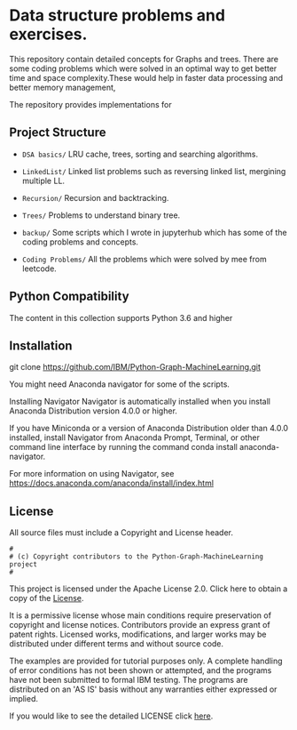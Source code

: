 # Data structure problems and exercises. 

This repository contain detailed concepts for Graphs and trees. There are some coding problems which were solved in an optimal way to get better  time and space complexity.These would help in faster data processing and better memory management,


The repository provides implementations for 
## Project Structure

- `DSA basics/` LRU cache, trees, sorting and searching algorithms.

- `LinkedList/` Linked list problems such as reversing linked list, mergining multiple LL.
  
- `Recursion/` Recursion and backtracking.
  
- `Trees/` Problems to understand binary tree.
  
- `backup/` Some scripts which I wrote in jupyterhub which has some of the coding problems and concepts.

- `Coding Problems/` All the problems which were solved by mee from leetcode.



## Python Compatibility
The content in this collection supports Python 3.6 and higher 

## Installation 

git clone https://github.com/IBM/Python-Graph-MachineLearning.git

You might need Anaconda navigator for some of the scripts.

Installing Navigator
Navigator is automatically installed when you install Anaconda Distribution version 4.0.0 or higher.

If you have Miniconda or a version of Anaconda Distribution older than 4.0.0 installed, install Navigator from Anaconda Prompt, Terminal, or other command line interface by running the command conda install anaconda-navigator.

For more information on using Navigator, see https://docs.anaconda.com/anaconda/install/index.html



## License

All source files must include a Copyright and License header. 
```text
#
# (c) Copyright contributors to the Python-Graph-MachineLearning project
#
```

This project is licensed under the Apache License 2.0. 
Click here to obtain a copy of the [License](http://www.apache.org/licenses/LICENSE-2.0).  

It is a permissive license whose main conditions require preservation of 
copyright and license notices. Contributors provide an express grant of 
patent rights. Licensed works, modifications, and larger works may be 
distributed under different terms and without source code.  

The examples are provided for tutorial purposes only. A complete handling 
of error conditions has not been shown or attempted, and the programs have 
not been submitted to formal IBM testing. The programs are distributed on an 
'AS IS' basis without any warranties either expressed or implied.

If you would like to see the detailed LICENSE click [here](LICENSE).


